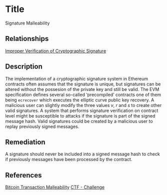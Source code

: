 # Title
Signature Malleability

## Relationships
[Improper Verification of Cryptographic Signature](https://cwe.mitre.org/data/definitions/347.html)

## Description

The implementation of a cryptographic signature system in Ethereum contracts often assumes that the signature is unique, but signatures can be altered without the possesion of the private key and still be valid. The EVM specification defines several so-called ‘precompiled’ contracts one of them being `ecrecover` which executes the elliptic curve public key recovery. A malicious user can slightly modify the three values _v_, _r_ and _s_ to create other valid signatures. A system that performs signature verification on contract level might be susceptible to attacks if the signature is part of the signed message hash. Valid signatures could be created by a malicious user to replay previously signed messages.  

## Remediation

A signature should never be included into a signed message hash to check if previously messages have been processed by the contract. 

## References
[Bitcoin Transaction Malleability](https://eklitzke.org/bitcoin-transaction-malleability)
[CTF - Challenge](https://ropsten.etherscan.io/address/0x0daabce0a1261b582e0d949ebca9dff4c22c88ef#code)

